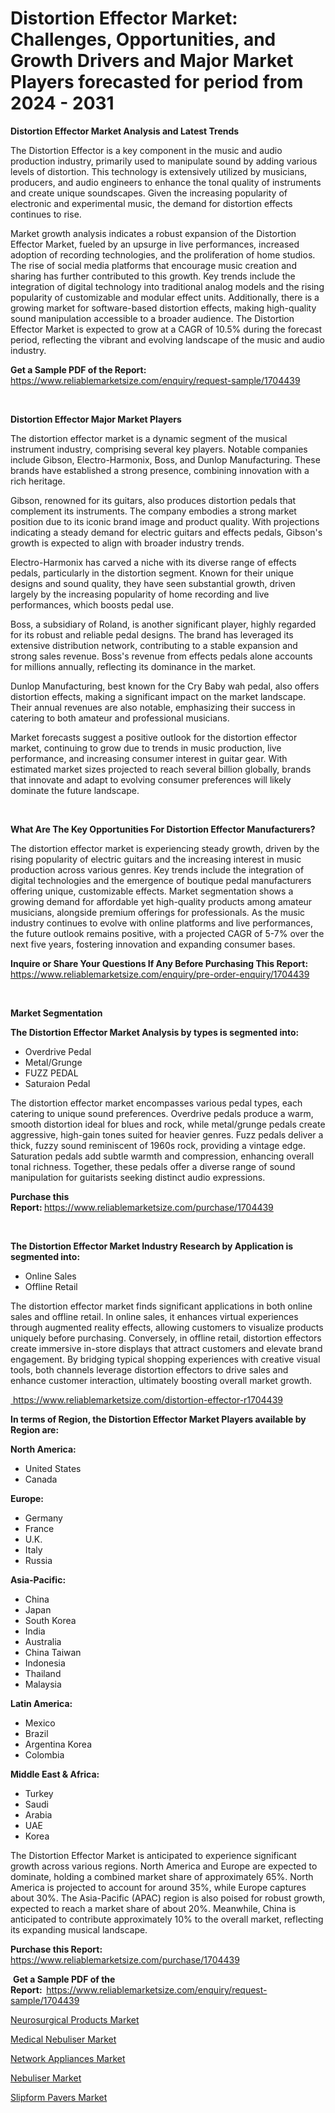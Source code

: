 <p><h1>Distortion Effector Market: Challenges, Opportunities, and Growth Drivers and Major Market Players forecasted for period from 2024 - 2031</h1></p><p><strong>Distortion Effector Market Analysis and Latest Trends</strong></p>
<p><p>The Distortion Effector is a key component in the music and audio production industry, primarily used to manipulate sound by adding various levels of distortion. This technology is extensively utilized by musicians, producers, and audio engineers to enhance the tonal quality of instruments and create unique soundscapes. Given the increasing popularity of electronic and experimental music, the demand for distortion effects continues to rise.</p><p>Market growth analysis indicates a robust expansion of the Distortion Effector Market, fueled by an upsurge in live performances, increased adoption of recording technologies, and the proliferation of home studios. The rise of social media platforms that encourage music creation and sharing has further contributed to this growth. Key trends include the integration of digital technology into traditional analog models and the rising popularity of customizable and modular effect units. Additionally, there is a growing market for software-based distortion effects, making high-quality sound manipulation accessible to a broader audience. The Distortion Effector Market is expected to grow at a CAGR of 10.5% during the forecast period, reflecting the vibrant and evolving landscape of the music and audio industry.</p></p>
<p><strong>Get a Sample PDF of the Report:&nbsp;</strong> <a href="https://www.reliablemarketsize.com/enquiry/request-sample/1704439?utm_campaign=1591&utm_medium=2&utm_source=Github&utm_content=ia&utm_term=21102024&utm_id=distortion-effector">https://www.reliablemarketsize.com/enquiry/request-sample/1704439</a></p>
<p>&nbsp;</p>
<p><strong>Distortion Effector Major Market Players</strong></p>
<p><p>The distortion effector market is a dynamic segment of the musical instrument industry, comprising several key players. Notable companies include Gibson, Electro-Harmonix, Boss, and Dunlop Manufacturing. These brands have established a strong presence, combining innovation with a rich heritage.</p><p>Gibson, renowned for its guitars, also produces distortion pedals that complement its instruments. The company embodies a strong market position due to its iconic brand image and product quality. With projections indicating a steady demand for electric guitars and effects pedals, Gibson's growth is expected to align with broader industry trends.</p><p>Electro-Harmonix has carved a niche with its diverse range of effects pedals, particularly in the distortion segment. Known for their unique designs and sound quality, they have seen substantial growth, driven largely by the increasing popularity of home recording and live performances, which boosts pedal use.</p><p>Boss, a subsidiary of Roland, is another significant player, highly regarded for its robust and reliable pedal designs. The brand has leveraged its extensive distribution network, contributing to a stable expansion and strong sales revenue. Boss's revenue from effects pedals alone accounts for millions annually, reflecting its dominance in the market.</p><p>Dunlop Manufacturing, best known for the Cry Baby wah pedal, also offers distortion effects, making a significant impact on the market landscape. Their annual revenues are also notable, emphasizing their success in catering to both amateur and professional musicians.</p><p>Market forecasts suggest a positive outlook for the distortion effector market, continuing to grow due to trends in music production, live performance, and increasing consumer interest in guitar gear. With estimated market sizes projected to reach several billion globally, brands that innovate and adapt to evolving consumer preferences will likely dominate the future landscape.</p></p>
<p>&nbsp;</p>
<p><strong>What Are The Key Opportunities For Distortion Effector Manufacturers?</strong></p>
<p><p>The distortion effector market is experiencing steady growth, driven by the rising popularity of electric guitars and the increasing interest in music production across various genres. Key trends include the integration of digital technologies and the emergence of boutique pedal manufacturers offering unique, customizable effects. Market segmentation shows a growing demand for affordable yet high-quality products among amateur musicians, alongside premium offerings for professionals. As the music industry continues to evolve with online platforms and live performances, the future outlook remains positive, with a projected CAGR of 5-7% over the next five years, fostering innovation and expanding consumer bases.</p></p>
<p><strong>Inquire or Share Your Questions If Any Before Purchasing This Report:</strong> <a href="https://www.reliablemarketsize.com/enquiry/pre-order-enquiry/1704439?utm_campaign=1591&utm_medium=2&utm_source=Github&utm_content=ia&utm_term=21102024&utm_id=distortion-effector">https://www.reliablemarketsize.com/enquiry/pre-order-enquiry/1704439</a></p>
<p>&nbsp;</p>
<p><strong>Market Segmentation</strong></p>
<p><strong>The Distortion Effector Market Analysis by types is segmented into:</strong></p>
<p><ul><li>Overdrive Pedal</li><li>Metal/Grunge</li><li>FUZZ PEDAL</li><li>Saturaion Pedal</li></ul></p>
<p><p>The distortion effector market encompasses various pedal types, each catering to unique sound preferences. Overdrive pedals produce a warm, smooth distortion ideal for blues and rock, while metal/grunge pedals create aggressive, high-gain tones suited for heavier genres. Fuzz pedals deliver a thick, fuzzy sound reminiscent of 1960s rock, providing a vintage edge. Saturation pedals add subtle warmth and compression, enhancing overall tonal richness. Together, these pedals offer a diverse range of sound manipulation for guitarists seeking distinct audio expressions.</p></p>
<p><strong>Purchase this Report:&nbsp;</strong><a href="https://www.reliablemarketsize.com/purchase/1704439?utm_campaign=1591&utm_medium=2&utm_source=Github&utm_content=ia&utm_term=21102024&utm_id=distortion-effector">https://www.reliablemarketsize.com/purchase/1704439</a></p>
<p>&nbsp;</p>
<p><strong>The Distortion Effector Market Industry Research by Application is segmented into:</strong></p>
<p><ul><li>Online Sales</li><li>Offline Retail</li></ul></p>
<p><p>The distortion effector market finds significant applications in both online sales and offline retail. In online sales, it enhances virtual experiences through augmented reality effects, allowing customers to visualize products uniquely before purchasing. Conversely, in offline retail, distortion effectors create immersive in-store displays that attract customers and elevate brand engagement. By bridging typical shopping experiences with creative visual tools, both channels leverage distortion effectors to drive sales and enhance customer interaction, ultimately boosting overall market growth.</p></p>
<p><a href="https://www.reliablemarketsize.com/distortion-effector-r1704439?utm_campaign=1591&utm_medium=2&utm_source=Github&utm_content=ia&utm_term=21102024&utm_id=distortion-effector">&nbsp;https://www.reliablemarketsize.com/distortion-effector-r1704439</a></p>
<p><strong>In terms of Region, the Distortion Effector Market Players available by Region are:</strong></p>
<p>
    <p> <strong> North America: </strong>
        <ul>
            <li>United States</li>
            <li>Canada</li>
        </ul>
        </p> 
    <p> <strong> Europe: </strong>
        <ul>
            <li>Germany</li>
            <li>France</li>
            <li>U.K.</li>
            <li>Italy</li>
            <li>Russia</li>
        </ul>
        </p> 
    <p> <strong> Asia-Pacific: </strong>
        <ul>
            <li>China</li>
            <li>Japan</li>
            <li>South Korea</li>
            <li>India</li>
            <li>Australia</li>
            <li>China Taiwan</li>
            <li>Indonesia</li>
            <li>Thailand</li>
            <li>Malaysia</li>
        </ul>
        </p> 
    <p> <strong> Latin America: </strong>
        <ul>
            <li>Mexico</li>
            <li>Brazil</li>
            <li>Argentina Korea</li>
            <li>Colombia</li>
        </ul>
        </p> 
    <p> <strong> Middle East & Africa: </strong>
        <ul>
            <li>Turkey</li>
            <li>Saudi</li>
            <li>Arabia</li>
            <li>UAE</li>
            <li>Korea</li>
        </ul>
    </p>
    </p>
<p><p>The Distortion Effector Market is anticipated to experience significant growth across various regions. North America and Europe are expected to dominate, holding a combined market share of approximately 65%. North America is projected to account for around 35%, while Europe captures about 30%. The Asia-Pacific (APAC) region is also poised for robust growth, expected to reach a market share of about 20%. Meanwhile, China is anticipated to contribute approximately 10% to the overall market, reflecting its expanding musical landscape.</p></p>
<p><strong>Purchase this Report: </strong><a href="https://www.reliablemarketsize.com/purchase/1704439?utm_campaign=1591&utm_medium=2&utm_source=Github&utm_content=ia&utm_term=21102024&utm_id=distortion-effector">https://www.reliablemarketsize.com/purchase/1704439</a></p>
<p>&nbsp;<strong>Get a Sample PDF of the Report:&nbsp;&nbsp;</strong><a href="https://www.reliablemarketsize.com/enquiry/request-sample/1704439?utm_campaign=1591&utm_medium=2&utm_source=Github&utm_content=ia&utm_term=21102024&utm_id=distortion-effector">https://www.reliablemarketsize.com/enquiry/request-sample/1704439</a></p>
<p><strong></strong></p>
<p><p><a href="https://www.linkedin.com/pulse/global-neurosurgical-products-market-trends-forecasts-strategic-habre?utm_campaign=1591&utm_medium=2&utm_source=Github&utm_content=ia&utm_term=21102024&utm_id=distortion-effector">Neurosurgical Products Market</a></p><p><a href="https://www.linkedin.com/pulse/medical-nebuliser-market-indicators-size-regional-43fie?utm_campaign=1591&utm_medium=2&utm_source=Github&utm_content=ia&utm_term=21102024&utm_id=distortion-effector">Medical Nebuliser Market</a></p><p><a href="https://www.linkedin.com/pulse/network-appliances-spectrum-usage-patterns-sector-evolution-aoole?utm_campaign=1591&utm_medium=2&utm_source=Github&utm_content=ia&utm_term=21102024&utm_id=distortion-effector">Network Appliances Market</a></p><p><a href="https://www.linkedin.com/pulse/future-trends-global-nebuliser-market-insights-analysis-from-o4yme?utm_campaign=1591&utm_medium=2&utm_source=Github&utm_content=ia&utm_term=21102024&utm_id=distortion-effector">Nebuliser Market</a></p><p><a href="https://www.linkedin.com/pulse/slipform-pavers-market-forecasts-trends-impact-analysis-2024-3axme?utm_campaign=1591&utm_medium=2&utm_source=Github&utm_content=ia&utm_term=21102024&utm_id=distortion-effector">Slipform Pavers Market</a></p></p>